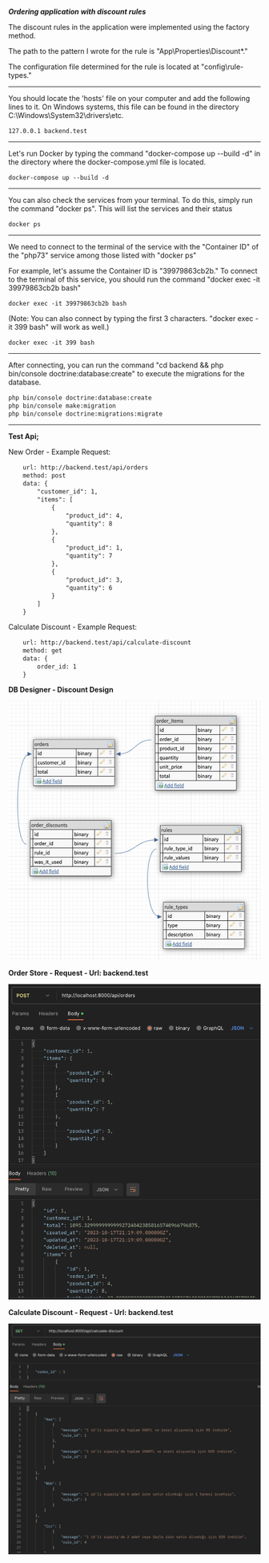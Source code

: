 ***Ordering application with discount rules***

The discount rules in the application were implemented using the factory method.

The path to the pattern I wrote for the rule is "App\Properties\Discount*."

The configuration file determined for the rule is located at "config\rule-types."


---

You should locate the 'hosts' file on your computer and
add the following lines to it. On Windows systems,
this file can be found in the directory C:\Windows\System32\drivers\etc.

    127.0.0.1 backend.test

---

Let's run Docker by typing the command "docker-compose up --build -d"
in the directory where the docker-compose.yml file is located.

    docker-compose up --build -d

---

You can also check the services from your terminal.
To do this, simply run the command "docker ps".
This will list the services and their status

    docker ps

---

We need to connect to the terminal of the service with the "Container ID"
of the "php73" service among those listed with "docker ps"

For example, let's assume the
Container ID is "39979863cb2b." To connect to the terminal
of this service, you should run the command "docker exec -it 39979863cb2b bash"


    docker exec -it 39979863cb2b bash

(Note: You can also connect by typing the first 3 characters. "docker exec -it 399 bash" will work as well.)


    docker exec -it 399 bash

---

After connecting, you can run
the command "cd backend && php bin/console doctrine:database:create" to execute
the migrations for the database.


    php bin/console doctrine:database:create
    php bin/console make:migration
    php bin/console doctrine:migrations:migrate

---

**Test Api;**

New Order - Example Request: 

        url: http://backend.test/api/orders
        method: post
        data: {
            "customer_id": 1,
            "items": [
                {
                    "product_id": 4,
                    "quantity": 8
                },
                {
                    "product_id": 1,
                    "quantity": 7
                },
                {
                    "product_id": 3,
                    "quantity": 6
                }
            ]
        }

Calculate Discount - Example Request:

        url: http://backend.test/api/calculate-discount
        method: get
        data: {
            order_id: 1
        }

**DB Designer - Discount Design**

![image DB Designer](images/dbdesigner.png)

**Order Store - Request - Url: backend.test**

![image Order Store](images/order-store.png)


**Calculate Discount - Request - Url: backend.test**

![image Order Store](images/calculate-discount.png)